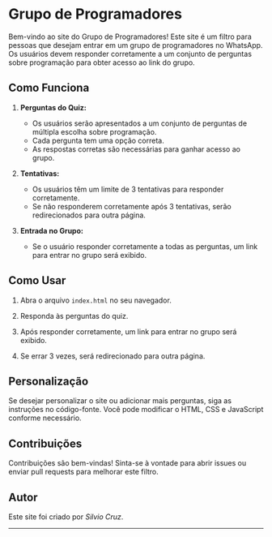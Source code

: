 # Grupo de Programadores

Bem-vindo ao site do Grupo de Programadores! Este site é um filtro para pessoas que desejam entrar em um grupo de programadores no WhatsApp. Os usuários devem responder corretamente a um conjunto de perguntas sobre programação para obter acesso ao link do grupo.

## Como Funciona

1. **Perguntas do Quiz:**
   - Os usuários serão apresentados a um conjunto de perguntas de múltipla escolha sobre programação.
   - Cada pergunta tem uma opção correta.
   - As respostas corretas são necessárias para ganhar acesso ao grupo.

2. **Tentativas:**
   - Os usuários têm um limite de 3 tentativas para responder corretamente.
   - Se não responderem corretamente após 3 tentativas, serão redirecionados para outra página.

3. **Entrada no Grupo:**
   - Se o usuário responder corretamente a todas as perguntas, um link para entrar no grupo será exibido.

## Como Usar

1. Abra o arquivo `index.html` no seu navegador.

2. Responda às perguntas do quiz.

3. Após responder corretamente, um link para entrar no grupo será exibido.

4. Se errar 3 vezes, será redirecionado para outra página.

## Personalização

Se desejar personalizar o site ou adicionar mais perguntas, siga as instruções no código-fonte. Você pode modificar o HTML, CSS e JavaScript conforme necessário.

## Contribuições

Contribuições são bem-vindas! Sinta-se à vontade para abrir issues ou enviar pull requests para melhorar este filtro.

## Autor

Este site foi criado por *Silvio Cruz*.

---
